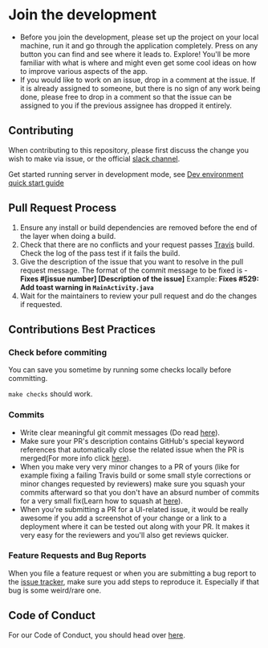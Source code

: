 # Join the development

* Before you join the development, please set up the project on your local machine, run it and go through the application completely. Press on any button you can find and see where it leads to. Explore! You'll be more familiar with what is where and might even get some cool ideas on how to improve various aspects of the app.
* If you would like to work on an issue, drop in a comment at the issue. If it is already assigned to someone, but there is no sign of any work being done, please free to drop in a comment so that the issue can be assigned to you if the previous assignee has dropped it entirely.

## Contributing

When contributing to this repository, please first discuss the change you wish to make via issue, or the official [slack channel](https://openfoodfacts.slack.com/).


Get started running server in development mode, see [Dev environment quick start guide](./docs/introduction/dev-environment-quick-start-guide.md)

## Pull Request Process

1. Ensure any install or build dependencies are removed before the end of the layer when doing a build.
2. Check that there are no conflicts and your request passes [Travis](https://travis-ci.org) build. Check the log of the pass test if it fails the build.
3. Give the description of the issue that you want to resolve in the pull request message. The format of the commit message to be fixed is  - **Fixes #[issue number] [Description of the issue]** Example: **Fixes #529: Add toast warning in `MainActivity.java`**
4. Wait for the maintainers to review your pull request and do the changes if requested.

## Contributions Best Practices

### Check before commiting

You can save you sometime by running some checks locally before committing.

`make checks` should work.

### Commits

* Write clear meaningful git commit messages (Do read [here](https://chris.beams.io/posts/git-commit/)).
* Make sure your PR's description contains GitHub's special keyword references that automatically close the related issue when the PR is merged(For more info click [here](https://github.com/blog/1506-closing-issues-via-pull-requests)).
* When you make very very minor changes to a PR of yours (like for example fixing a failing Travis build or some small style corrections or minor changes requested by reviewers) make sure you squash your commits afterward so that you don't have an absurd number of commits for a very small fix(Learn how to squash at [here](https://davidwalsh.name/squash-commits-git)).
* When you're submitting a PR for a UI-related issue, it would be really awesome if you add a screenshot of your change or a link to a deployment where it can be tested out along with your PR. It makes it very easy for the reviewers and you'll also get reviews quicker.

### Feature Requests and Bug Reports

When you file a feature request or when you are submitting a bug report to the [issue tracker](https://github.com/openfoodfacts/openfoodfacts-server/issues), make sure you add steps to reproduce it. Especially if that bug is some weird/rare one.

## Code of Conduct

For our Code of Conduct, you should head over [here](https://wiki.openfoodfacts.org/Code_of_conduct).
